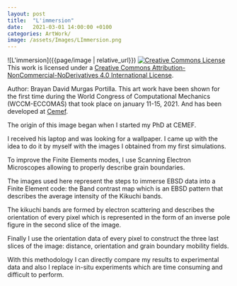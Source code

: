 ```yaml
---
layout: post
title:  "L'immersion"
date:   2021-03-01 14:00:00 +0100
categories: ArtWork/
image: /assets/Images/LImmersion.png
---
```


![L'immersion]({{page/image | relative_url}})
<a rel="license" href="http://creativecommons.org/licenses/by-nc-nd/4.0/"><img alt="Creative Commons License" style="border-width:0" src="https://i.creativecommons.org/l/by-nc-nd/4.0/88x31.png" /></a><br />This work is licensed under a <a rel="license" href="http://creativecommons.org/licenses/by-nc-nd/4.0/">Creative Commons Attribution-NonCommercial-NoDerivatives 4.0 International License</a>.

Author: Brayan David Murgas Portilla. This art work have been shown for the first time during the World Congress of Computational Mechanics (WCCM-ECCOMAS) that took place on january 11-15, 2021. And has been developed at [Cemef](https://www.cemef.mines-paristech.fr/en/homepage/).

The origin of this image began when I started my PhD at CEMEF.

I received his laptop and was looking for a wallpaper. I came up with the idea to do it by myself with the images I obtained from my first simulations. 

To improve the Finite Elements modes, I use Scanning Electron Microscopes allowing to properly describe grain boundaries.

The images used here represent the steps to immerse EBSD data into a Finite Element code: the Band contrast map which is an EBSD pattern that describes the average intensity of the Kikuchi bands.

The kikuchi bands are formed by electron scattering and describes the orientation of every pixel which is represented in the form of an inverse pole figure in the second slice of the image.

Finally I use the orientation data of every pixel to construct the three last slices of the image: distance, orientation and grain boundary mobility fields.

With this methodology I can directly compare my results to experimental data and also I replace in-situ experiments which are time consuming and difficult to perform.
